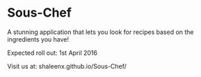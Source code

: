 # Sous-Chef
A stunning application that lets you look for recipes based on the ingredients you have!

Expected roll out: 1st April 2016

Visit us at: shaleenx.github.io/Sous-Chef/
